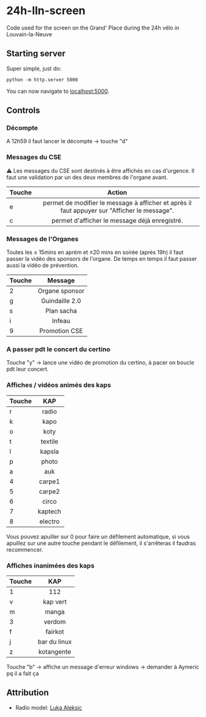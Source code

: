 # 24h-lln-screen

Code used for the screen on the Grand' Place during the 24h vélo in Louvain-la-Neuve

## Starting server

Super simple, just do:

```console
python -m http.server 5000
```

You can now navigate to [localhost:5000](localhost:5000).

## Controls
### Décompte
A 12h59 il faut lancer le décompte -> touche "d"
### Messages du CSE
⚠️ Les messages du CSE sont destinés à être affichés en cas d'urgence. Il faut une validation par un des deux membres de l'organe avant.

| Touche | Action |
| :---------------  |:---------------:|
| e  |    permet de modifier le message à afficher et après il faut appuyer sur "Afficher le message".     |
| c  |    permet d'afficher le message déjà enregistré.     |


### Messages de l'Organes
Toutes les ± 15mins en aprèm et ±20 mins en soirée (après 19h) il faut passer la vidéo des sponsors de l'organe.
De temps en temps il faut passer aussi la vidéo de prévention.

| Touche | Message |
| :---------------  |:---------------:|
| 2  |    Organe sponsor     |
| g  |    Guindaille 2.0     |
| s  |    Plan sacha         |
| i  |    Infeau             |
| 9  |    Promotion CSE      |

### A passer pdt le concert du certino
Touche "y" -> lance une vidéo de promotion du certino, à pacer on boucle pdt leur concert.
### Affiches / vidéos animés des kaps
| Touche | KAP |
| :---------------  |:---------------:|
| r  |    radio     |
| k  |    kapo      |
| o  |    koty      |
| t  |    textile   |
| l  |    kapsla    |
| p  |    photo     |
| a  |    auk       |
| 4  |    carpe1    |
| 5  |    carpe2    |
| 6  |    circo     |
| 7  |    kaptech     |
| 8  |    electro     |

Vous pouvez apuiller sur 0 pour faire un défilement automatique, si vous apuillez sur une autre touche pendant le défilement, il s'arrêteras il faudras recommencer.

### Affiches inanimées des kaps
| Touche | KAP |
| :---------------  |:---------------:|
| 1  |    112       |
| v  |    kap vert  |
| m  |    manga     |
| 3  |    verdom    |
| f  |    fairkot   |
| j  |    bar du linux   |
| z  |    kotangente   |

Touche "b" -> affiche un message d'erreur windows -> demander à Aymeric pq il a fait ça


## Attribution
- Radio model: [Luka Aleksic](https://aleksicluka.itch.io/low-poly-retro-radio)

